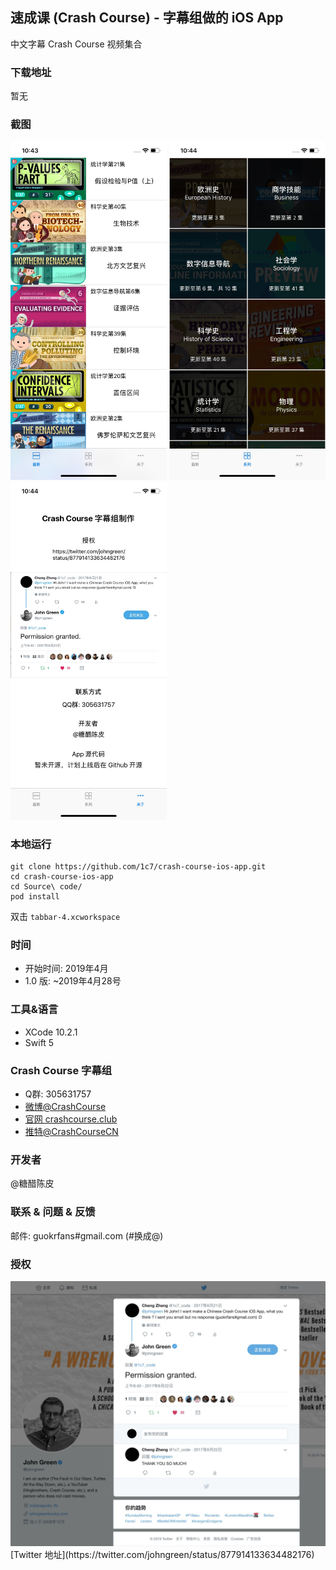 ##  速成课 (Crash Course) - 字幕组做的 iOS App
中文字幕 Crash Course 视频集合

### 下载地址
暂无

### 截图
<p align="left">
<img src="/Screenshot/newest.jpg" width="250" />
<img src="/Screenshot/serie.jpg" width="250" /> 
<img src="/Screenshot/about.jpg" width="250" />
</p>

### 本地运行
```
git clone https://github.com/1c7/crash-course-ios-app.git
cd crash-course-ios-app
cd Source\ code/
pod install
```
双击 `tabbar-4.xcworkspace`

### 时间
* 开始时间: 2019年4月
* 1.0 版: ~2019年4月28号

### 工具&语言
* XCode 10.2.1
* Swift 5

### Crash Course 字幕组
* Q群: 305631757     
* [微博@CrashCourse](https://www.weibo.com/u/5237129097)
* [官网 crashcourse.club](https://crashcourse.club)
* [推特@CrashCourseCN](https://twitter.com/CrashCourseCN)

### 开发者
@糖醋陈皮

### 联系 & 问题 & 反馈
邮件: guokrfans#gmail.com (#换成@)

### 授权
<img src="/Screenshot/twitter-permission.jpg" width="750" />   
[Twitter 地址](https://twitter.com/johngreen/status/877914133634482176)
